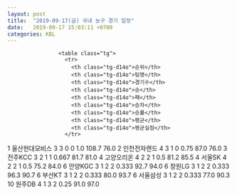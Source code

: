 ```yaml
---
layout: post
title:  "2019-09-17(금) 국내 농구 경기 일정"
date:   2019-09-17 15:03:11 +0700
categories: KBL
---
```


<style type="text/css">
.tg  {border-collapse:collapse;border-spacing:0;border-color:#ccc;}
.tg td{font-family:Arial, sans-serif;font-size:14px;padding:10px 5px;border-style:solid;border-width:1px;overflow:hidden;word-break:normal;border-color:#ccc;color:#333;background-color:#fff;}
.tg th{font-family:Arial, sans-serif;font-size:14px;font-weight:normal;padding:10px 5px;border-style:solid;border-width:1px;overflow:hidden;word-break:normal;border-color:#ccc;color:#333;background-color:#f0f0f0;}
.tg .tg-jvag{background-color:#ffffff;color:#000000;border-color:#c0c0c0;text-align:center;vertical-align:middle}
.tg .tg-wman{border-color:#c0c0c0;text-align:center;vertical-align:middle}
.tg .tg-d14o{font-weight:bold;background-color:#efefef;border-color:#c0c0c0;text-align:center;vertical-align:middle}
.tg .tg-qn23{color:#000000;border-color:#c0c0c0;text-align:center;vertical-align:middle}
.tg .tg-50j8{background-color:#ffffff;border-color:#c0c0c0;text-align:center;vertical-align:middle}
.tg .tg-fzdr{border-color:#c0c0c0;text-align:center;vertical-align:top}
.tg .tg-hnyg{background-color:#ffffff;color:#000000;border-color:#c0c0c0;text-align:center;vertical-align:top}
</style>
                    <table class="tg">
                      <tr>
                        <th class="tg-d14o">순위</th>
                        <th class="tg-d14o">팀명</th>
                        <th class="tg-d14o">경기수</th>
                        <th class="tg-d14o">승</th>
                        <th class="tg-d14o">패</th>
                        <th class="tg-d14o">승차</th>
                        <th class="tg-d14o">승률</th>
                        <th class="tg-d14o">평균</th>
                        <th class="tg-d14o">평균실점</th>
                      </tr>
<tr>
                        <td class="tg-50j8">1</td>
                        <td class="tg-50j8">울산현대모비스</td>
                        <td class="tg-50j8">3</td>
                        <td class="tg-50j8">3</td>
                        <td class="tg-50j8">0</td>
                        <td class="tg-50j8">0</td>
                        <td class="tg-50j8">1.0</td>
                        <td class="tg-jvag">108.7</td>
                        <td class="tg-50j8">76.0</td>
                      </tr><tr>
                        <td class="tg-50j8">2</td>
                        <td class="tg-50j8">인천전자랜드</td>
                        <td class="tg-50j8">4</td>
                        <td class="tg-50j8">3</td>
                        <td class="tg-50j8">1</td>
                        <td class="tg-50j8">0</td>
                        <td class="tg-50j8">0.75</td>
                        <td class="tg-jvag">87.0</td>
                        <td class="tg-50j8">76.0</td>
                      </tr><tr>
                        <td class="tg-50j8">3</td>
                        <td class="tg-50j8">전주KCC</td>
                        <td class="tg-50j8">3</td>
                        <td class="tg-50j8">2</td>
                        <td class="tg-50j8">1</td>
                        <td class="tg-50j8">1</td>
                        <td class="tg-50j8">0.667</td>
                        <td class="tg-jvag">81.7</td>
                        <td class="tg-50j8">81.0</td>
                      </tr><tr>
                        <td class="tg-50j8">4</td>
                        <td class="tg-50j8">고양오리온</td>
                        <td class="tg-50j8">4</td>
                        <td class="tg-50j8">2</td>
                        <td class="tg-50j8">2</td>
                        <td class="tg-50j8">1</td>
                        <td class="tg-50j8">0.5</td>
                        <td class="tg-jvag">81.2</td>
                        <td class="tg-50j8">85.5</td>
                      </tr><tr>
                        <td class="tg-50j8">4</td>
                        <td class="tg-50j8">서울SK</td>
                        <td class="tg-50j8">4</td>
                        <td class="tg-50j8">2</td>
                        <td class="tg-50j8">2</td>
                        <td class="tg-50j8">1</td>
                        <td class="tg-50j8">0.5</td>
                        <td class="tg-jvag">75.2</td>
                        <td class="tg-50j8">84.0</td>
                      </tr><tr>
                        <td class="tg-50j8">6</td>
                        <td class="tg-50j8">안양KGC</td>
                        <td class="tg-50j8">3</td>
                        <td class="tg-50j8">1</td>
                        <td class="tg-50j8">2</td>
                        <td class="tg-50j8">2</td>
                        <td class="tg-50j8">0.333</td>
                        <td class="tg-jvag">92.7</td>
                        <td class="tg-50j8">94.0</td>
                      </tr><tr>
                        <td class="tg-50j8">6</td>
                        <td class="tg-50j8">창원LG</td>
                        <td class="tg-50j8">3</td>
                        <td class="tg-50j8">1</td>
                        <td class="tg-50j8">2</td>
                        <td class="tg-50j8">2</td>
                        <td class="tg-50j8">0.333</td>
                        <td class="tg-jvag">96.3</td>
                        <td class="tg-50j8">90.7</td>
                      </tr><tr>
                        <td class="tg-50j8">6</td>
                        <td class="tg-50j8">부산KT</td>
                        <td class="tg-50j8">3</td>
                        <td class="tg-50j8">1</td>
                        <td class="tg-50j8">2</td>
                        <td class="tg-50j8">2</td>
                        <td class="tg-50j8">0.333</td>
                        <td class="tg-jvag">80.0</td>
                        <td class="tg-50j8">93.7</td>
                      </tr><tr>
                        <td class="tg-50j8">6</td>
                        <td class="tg-50j8">서울삼성</td>
                        <td class="tg-50j8">3</td>
                        <td class="tg-50j8">1</td>
                        <td class="tg-50j8">2</td>
                        <td class="tg-50j8">2</td>
                        <td class="tg-50j8">0.333</td>
                        <td class="tg-jvag">77.0</td>
                        <td class="tg-50j8">90.3</td>
                      </tr><tr>
                        <td class="tg-50j8">10</td>
                        <td class="tg-50j8">원주DB</td>
                        <td class="tg-50j8">4</td>
                        <td class="tg-50j8">1</td>
                        <td class="tg-50j8">3</td>
                        <td class="tg-50j8">2</td>
                        <td class="tg-50j8">0.25</td>
                        <td class="tg-jvag">91.0</td>
                        <td class="tg-50j8">97.0</td>
                      </tr>
</table>
